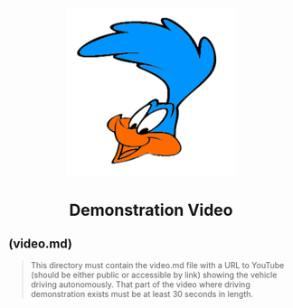<div align="center"><img src="../other/Roadrunners_log_klein_trans.png" width="300" alt=" logo"></div>

# <div align="center">Demonstration Video  </div> 

## (video.md)  
  

> This directory must contain the video.md file with a URL to YouTube (should be either public or accessible by link) showing the vehicle driving autonomously. That part of the video where driving demonstration exists must be at least 30 seconds in length.
